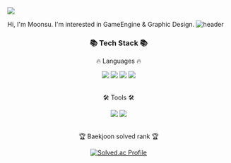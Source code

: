 <img src="https://capsule-render.vercel.app/api?type=slice&color=042940&height=200&section=header&text=Moonsu%20Jang&fontSize=90&fontColor=FEFEFE&animation=fadeIn%22/%3E"/>

 Hi, I'm Moonsu. I'm interested in GameEngine & Graphic Design.
![header](https://capsule-render.vercel.app/api?type=rect&color=gradient&height=1)
<div align=center>
	<h3>📚 Tech Stack 📚</h3>
	<p>🔥 Languages 🔥</p>
</div>
<div align=center>
<img src="https://img.shields.io/badge/C-A8B9CC?style=flat&logo=C&logoColor=white">
<img src="https://img.shields.io/badge/C++-00599C?style=flat&logo=C%2B%2B&logoColor=white">
<img src="https://img.shields.io/badge/C%23-239120?style=flat&logo=Csharp&logoColor=white">
<img src="https://img.shields.io/badge/Java-007396?style=flat&logo=OpenJDK&logoColor=white">
<br>
  <br>
<div align=center>
	<p>🛠 Tools 🛠</p>
</div>
 <div align=center>
<img src="https://img.shields.io/badge/Unity-000000?style=flat&logo=Unity&logoColor=white">
<img src="https://img.shields.io/badge/Autodesk-0696D7?style=flat&logo=Autodesk&logoColor=white">
</div>
  
  <br>
  <p>🏆 Baekjoon solved rank 🏆</p>
	
[![Solved.ac Profile](http://mazassumnida.wtf/api/v2/generate_badge?boj=joey300)](https://solved.ac/joey300)
</div>
